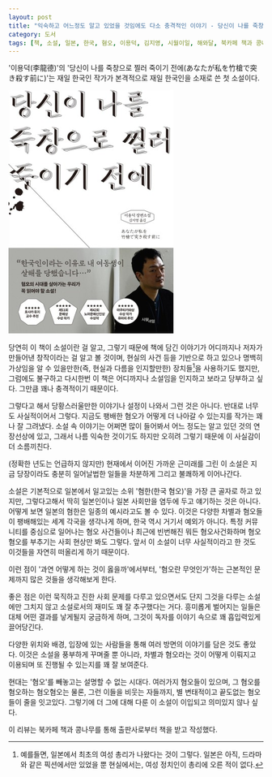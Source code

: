```yaml
---
layout: post
title: "익숙하고 어느정도 알고 있었을 것임에도 다소 충격적인 이야기 - 당신이 나를 죽창으로 찔러 죽이기 전에"
category: 도서
tags: [책, 소설, 일본, 한국, 혐오, 이용덕, 김지영, 시월이일, 해와달, 북카페 책과 콩나무, 서평]
---
```


'이용덕(李龍德)'의
'당신이 나를 죽창으로 찔러 죽이기 전에(あなたが私を竹槍で突き殺す前に)'는
재일 한국인 작가가 본격적으로 재일 한국인을 소재로 쓴 첫 소설이다.

![표지](/images/book/anata-ga-watasi-wo-takeyari-de-tsukikorosu-mae-ni-book-h480.jpg)

당연히 이 책이 소설이란 걸 알고,
그렇기 때문에 책에 담긴 이야기가 어디까지나 저자가 만들어낸 창작이라는 걸 알고 볼 것이며,
현실의 사건 등을 기반으로 하고 있으나 명백히 가상임을 알 수 있을만한(즉, 현실과 다름을 인지할만한) 장치들[^1]을 사용하기도 했지만,
그럼에도 불구하고 다시한번 이 책은 어디까지나 소설임을 인지하고 보라고 당부하고 싶다.
그만큼 꽤나 충격적이기 때문이다.

[^1]: 예를들면, 일본에서 최초의 여성 총리가 나왔다는 것이 그렇다. 일본은 아직, 드라마와 같은 픽션에서만 있었을 뿐 현실에서는, 여성 정치인이 총리에 오른 적이 없다.

그렇다고 해서 당황스러울만한 이야기나 설정이 나와서 그런 것은 아니다.
반대로 너무도 사실적이어서 그렇다.
지금도 팽배한 혐오가 어떻게 더 나아갈 수 있는지를 작가는 꽤나 잘 그려냈다.
소설 속 이야기는 어쩌면 많이 들어봐서 어느 정도는 알고 있던 것의 연장선상에 있고,
그래서 나름 익숙한 것이기도 하지만
오히려 그렇기 때문에 이 사실감이 더 소름끼친다.

(정확한 년도는 언급하지 않지만) 현재에서 이어진 가까운 근미래를 그린 이 소설은
지금 당장이라도 충분히 일어날법한 일들을 차분하게 그리고 불쾌하게 이어나간다.

소설은 기본적으로 일본에서 일고있는 소위 '혐한(한국 혐오)'을 가장 큰 골자로 하고 있지만,
그렇다고해서 딱히 일본인이나 일본 사회만을 염두에 두고 얘기하는 것은 아니다.
어떻게 보면 일본의 혐한은 일종의 예시라고도 볼 수 있다.
이것은 다양한 차별과 혐오들이 팽배해있는 세계 각국을 생각나게 하며,
한국 역시 거기서 예외가 아니다.
특정 커뮤니티를 중심으로 일어나는 혐오 사건들이나
최근에 빈번해진 뭐든 혐오사건화하며 혐오혐오를 부추기는 사회 현상만 봐도 그렇다.
앞서 이 소설이 너무 사실적이라고 한 것도 이것들을 자연히 떠올리게 하기 때문이다.

이런 점이 '과연 어떻게 하는 것이 옳을까'에서부터,
'혐오란 무엇인가'하는 근본적인 문제까지 많은 것들을 생각해보게 한다.

좋은 점은 이런 묵직하고 진한 사회 문제를 다루고 있으면서도
단지 그것을 다루는 소설에만 그치지 않고 소설로서의 재미도 꽤 잘 추구했다는 거다.
흥미롭게 벌어지는 일들은 대체 어떤 결과를 낳게될지 궁금하게 하며,
그것이 독자를 이야기 속으로 꽤 흡입력있게 끌어당긴다.

다양한 위치와 배경, 입장에 있는 사람들을 통해 여러 방면의 이야기를 담은 것도 좋았다.
이것은 소설을 풍부하게 꾸며줄 뿐 아니라,
차별과 혐오라는 것이 어떻게 이뤄지고 이용되며 또 진행될 수 있는지를 꽤 잘 보여준다.

현대는 '혐오'를 빼놓고는 설명할 수 없는 시대다.
여러가지 혐오들이 있으며, 그 혐오를 혐오하는 혐오혐오는 물론, 그런 이들을 비웃는 자들까지,
별 변태적이고 끝도없는 혐오들이 줄을 잇고있다.
그렇기에 더 그에 대해 다룬 이 소설이 이입되고 의미있지 않나 싶다.



<div class="im im-info">
이 리뷰는 북카페 책과 콩나무를 통해 출판사로부터 책을 받고 작성했다.
</div>
